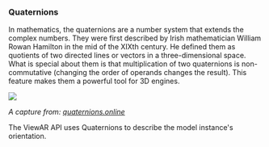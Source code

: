 ### Quaternions

In mathematics, the quaternions are a number system that extends the complex numbers. They were first described by Irish mathematician William Rowan Hamilton in the mid of the XIXth century. He defined them as quotients of two directed lines or vectors in a three-dimensional space. What is special about them is that multiplication of two quaternions is non-commutative (changing the order of operands changes the result). This feature makes them a powerful tool for 3D engines.

![](/assets/quaternions.jpg)

_A capture from: [quaternions.online](http://quaternions.online)_

The ViewAR API uses Quaternions to describe the model instance's orientation.